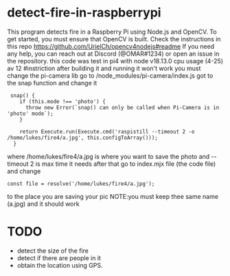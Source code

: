 # detect-fire-in-raspberrypi
This program detects fire in a Raspberry Pi using Node.js and OpenCV. To get started, you must ensure that OpenCV is built. Check the instructions in this repo https://github.com/UrielCh/opencv4nodejs#readme If you need any help, you can reach out at Discord (@OMAR#1234) or open an issue in the repository.
this code was test in pi4 with node v18.13.0 cpu usage (4-25) av 12
#instriction 
after building it and running it won't work you must change the pi-camera lib 
go to /node_modules/pi-camera/index.js
got to the snap function and change it 
```
 snap() {
    if (this.mode !== 'photo') {
      throw new Error(`snap() can only be called when Pi-Camera is in 'photo' mode`);
    }
    
    return Execute.run(Execute.cmd('raspistill --timeout 2 -o /home/lukes/fire4/a.jpg', this.configToArray()));
  }

```
where /home/lukes/fire4/a.jpg is where you want to save the photo and --timeout 2 is max time it needs 
after that go to index.mjx file (the code file) and change
```
const file = resolve('/home/lukes/fire4/a.jpg'); 
```
to the place you are saving your pic
NOTE:you must keep thee same name (a.jpg)
and it should work
# TODO
- detect the size of the fire
- detect if there are people in it
- obtain the location using GPS.
